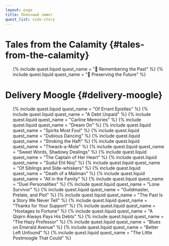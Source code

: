 ```yaml
---
layout: page
title: Побочный сюжет
quest_list: side-story
---
```


# Tales from the Calamity {#tales-from-the-calamity}

<ul markdown="0">
	{% include quest.liquid quest_name = " Remembering the Past" %}
	{% include quest.liquid quest_name = " Preserving the Future" %}
</ul>

# Delivery Moogle {#delivery-moogle}

<ul markdown="0">
	{% include quest.liquid quest_name = "Of Errant Epistles" %}
	{% include quest.liquid quest_name = "A Debt Unpaid" %}
	{% include quest.liquid quest_name = "Carline Memories" %}
	{% include quest.liquid quest_name = "Dream On" %}
	{% include quest.liquid quest_name = "Spirits Most Foul" %}
	{% include quest.liquid quest_name = "Dubious Dancing" %}
	{% include quest.liquid quest_name = "Stroking the Haft" %}
	{% include quest.liquid quest_name = "Thwack-a-Mole" %}
	{% include quest.liquid quest_name = "Sweet Words, Shadowy Dealings" %}
	{% include quest.liquid quest_name = "The Captain of Her Heart" %}
	{% include quest.liquid quest_name = "Sudul Eht Nioj" %}
	{% include quest.liquid quest_name = "Of Siblings and Side-whiskers" %}
	{% include quest.liquid quest_name = "Death of a Mailman" %}
	{% include quest.liquid quest_name = "All in the Family" %}
	{% include quest.liquid quest_name = "Duel Personalities" %}
	{% include quest.liquid quest_name = "Lone Survivor" %}
	{% include quest.liquid quest_name = "Guildmaster, Prelate, and Plot" %}
	{% include quest.liquid quest_name = "The Past Is a Story We Never Tell" %}
	{% include quest.liquid quest_name = "Thanks for Your Support" %}
	{% include quest.liquid quest_name = "Hostages to Fortune" %}
	{% include quest.liquid quest_name = "A Qiqirn Always Pays His Debts" %}
	{% include quest.liquid quest_name = "The Hazy Professor" %}
	{% include quest.liquid quest_name = "Blues on Emerald Avenue" %}
	{% include quest.liquid quest_name = "Better Left Unfound" %}
	{% include quest.liquid quest_name = "The Little Postmoogle That Could" %}
</ul>